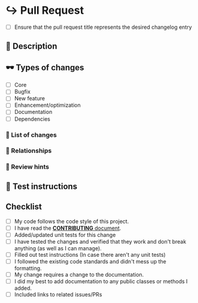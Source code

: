 <!---
Thanks for filing a pull request 😄 ! Before you submit, please read the following:

Search open/closed issues before submitting since someone might have pushed the same thing before!

This template is entirely optional and can be removed, but is here to help both you and us.
Provide a general summary of your changes in the title above.
Anything on lines wrapped in comments like these will not show up in the final text.
-->

# ↪️ Pull Request

<!--
Put an `x` into the [ ] to show you have filled the information
-->

- [ ] Ensure that the pull request title represents the desired changelog entry

## 📒 Description

<!--- Describe your changes in detail here. -->

## 🕶️ Types of changes

<!--- What types of changes does your code introduce? Put an `x` in all the boxes that apply. -->
<!-- - **Bug fix** (non-breaking change which fixes an issue) -->
<!-- - **New feature** (non-breaking change which adds functionality) -->
<!-- - **Breaking change** (fix or feature that would cause existing functionality to change) -->

- [ ] Core
- [ ] Bugfix
- [ ] New feature
- [ ] Enhancement/optimization
- [ ] Documentation
- [ ] Dependencies

### 🤯 List of changes

<!-- The changelog of this PR. It's useful for bigger PR-s -->

### 👫 Relationships

<!-- Mention your Issue or other PR, which connects with this PR -->

<!-- If you want to close the main issue automatically after PR is merged -->
<!-- https://help.github.com/articles/closing-issues-using-keywords/ -->

<!-- Closes #your_issue_number -->

### 🔎 Review hints

<!-- Tips to the reviewer about how this should be tested -->

## 🚨 Test instructions

<!-- In case it is impossible (or too hard) to reliably test this feature/fix with unit tests, please provide test instructions! -->

## Checklist

<!--- Go over all the following points, and put an `x` in all the boxes that apply. -->
<!--- If you're unsure about any of these, don't hesitate to ask. We're here to help! -->

- [ ] My code follows the code style of this project.
- [ ] I have read the [**CONTRIBUTING** document](../CONTRIBUTING.md).
- [ ] Added/updated unit tests for this change
- [ ] I have tested the changes and verified that they work and don't break anything (as well as I can manage).
- [ ] Filled out test instructions (In case there aren't any unit tests)
- [ ] I followed the existing code standards and didn't mess up the formatting.
- [ ] My change requires a change to the documentation.
- [ ] I did my best to add documentation to any public classes or methods I added.
- [ ] Included links to related issues/PRs
